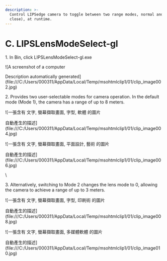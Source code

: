 ```yaml
---
description: >-
  Control LIPSedge camera to toggle between two range modes, normal and near(or
  close), at runtime.
---
```


# C. LIPSLensModeSelect-gl

1\.     In Bin, click LIPSLensModeSelect-gl.exe

![A screenshot of a computer

Description automatically generated](file:///C:/Users/000311/AppData/Local/Temp/msohtmlclip1/01/clip\_image002.jpg)

&#x20;

2\.     Provides two user-selectable modes for camera operation. In the default mode (Mode 1), the camera has a range of up to 8 meters.

![一張含有 文字, 螢幕擷取畫面, 字型, 軟體 的圖片

自動產生的描述](file:///C:/Users/000311/AppData/Local/Temp/msohtmlclip1/01/clip\_image004.jpg)

![一張含有 文字, 螢幕擷取畫面, 平面設計, 藝術 的圖片

自動產生的描述](file:///C:/Users/000311/AppData/Local/Temp/msohtmlclip1/01/clip\_image006.jpg)

&#x20;

\


&#x20;

3\.     Alternatively, switching to Mode 2 changes the lens mode to 0, allowing the camera to achieve a range of up to 3 meters.

![一張含有 文字, 螢幕擷取畫面, 字型, 印刷術 的圖片

自動產生的描述](file:///C:/Users/000311/AppData/Local/Temp/msohtmlclip1/01/clip\_image008.jpg)

![一張含有 文字, 螢幕擷取畫面, 多媒體軟體 的圖片

自動產生的描述](file:///C:/Users/000311/AppData/Local/Temp/msohtmlclip1/01/clip\_image010.jpg)
